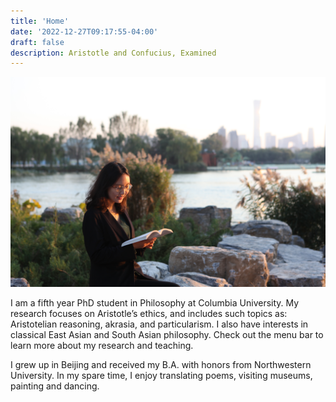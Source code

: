 ```yaml
---
title: 'Home'
date: '2022-12-27T09:17:55-04:00'
draft: false
description: Aristotle and Confucius, Examined
---
```


![Reading by the Hudson](/IMG_2340.jpg)

I am a fifth year PhD student in Philosophy at Columbia University. My research focuses on Aristotle’s ethics, and includes such topics as: Aristotelian reasoning, akrasia, and particularism. I also have interests in classical East Asian and South Asian philosophy. Check out the menu bar to learn more about my research and teaching.

I grew up in Beijing and received my B.A. with honors from Northwestern University. In my spare time, I enjoy translating poems, visiting museums, painting and dancing.
